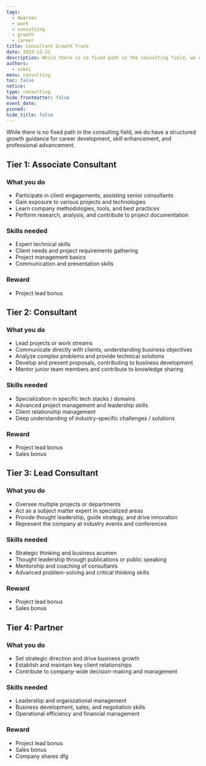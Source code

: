 ```yaml
---
tags:
  - dwarves
  - work
  - consulting
  - growth
  - career
title: Consultant Growth Track
date: 2023-12-22
description: While there is no fixed path in the consulting field, we do have a structured growth guidance for career development, skill enhancement, and professional advancement.
authors:
  - nikki
menu: consulting
toc: false
notice:
type: consulting
hide_frontmatter: false
event_date:
pinned:
hide_title: false
---
```


While there is no fixed path in the consulting field, we do have a structured growth guidance for career development, skill enhancement, and professional advancement.

## Tier 1: Associate Consultant

### What you do

- Participate in client engagements, assisting senior consultants
- Gain exposure to various projects and technologies
- Learn company methodologies, tools, and best practices
- Perform research, analysis, and contribute to project documentation

### Skills needed

- Expert technical skills
- Client needs and project requirements gathering
- Project management basics
- Communication and presentation skills

### Reward

- Project lead bonus

## Tier 2: Consultant

### What you do

- Lead projects or work streams
- Communicate directly with clients, understanding business objectives
- Analyze complex problems and provide technical solutions
- Develop and present proposals, contributing to business development
- Mentor junior team members and contribute to knowledge sharing

### Skills needed

- Specialization in specific tech stacks / domains
- Advanced project management and leadership skills
- Client relationship management
- Deep understanding of industry-specific challenges / solutions

### Reward

- Project lead bonus
- Sales bonus

## Tier 3: Lead Consultant

### What you do

- Oversee multiple projects or departments
- Act as a subject matter expert in specialized areas
- Provide thought leadership, guide strategy, and drive innovation
- Represent the company at industry events and conferences

### Skills needed

- Strategic thinking and business acumen
- Thought leadership through publications or public speaking
- Mentorship and coaching of consultants
- Advanced problem-solving and critical thinking skills

### Reward

- Project lead bonus
- Sales bonus

## Tier 4: Partner

### What you do

- Set strategic direction and drive business growth
- Establish and maintain key client relationships
- Contribute to company-wide decision-making and management

### Skills needed

- Leadership and organizational management
- Business development, sales, and negotiation skills
- Operational efficiency and financial management

### Reward

- Project lead bonus
- Sales bonus
- Company shares dfg
